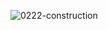 
![0222-construction](https://github.com/user-attachments/assets/e27af8e2-f8df-44c9-8efd-78f9529c8a7a)
